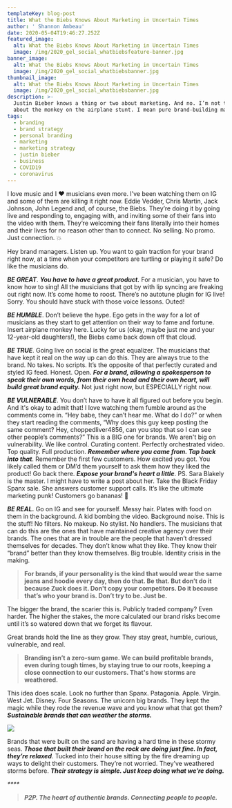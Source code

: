 ```yaml
---
templateKey: blog-post
title: What the Biebs Knows About Marketing in Uncertain Times
author: ' Shannon Ambeau'
date: 2020-05-04T19:46:27.252Z
featured_image:
  alt: What the Biebs Knows About Marketing in Uncertain Times
  image: /img/2020_gel_social_whatbiebsfeature-banner.jpg
banner_image:
  alt: What the Biebs Knows About Marketing in Uncertain Times
  image: /img/2020_gel_social_whatbiebsbanner.jpg
thumbnail_image:
  alt: What the Biebs Knows About Marketing in Uncertain Times
  image: /img/2020_gel_social_whatbiebsbanner.jpg
description: >-
  Justin Bieber knows a thing or two about marketing. And no. I’m not talking
  about the monkey on the airplane stunt. I mean pure brand-building marketing.
tags:
  - branding
  - brand strategy
  - personal branding
  - marketing
  - marketing strategy
  - justin bieber
  - business
  - COVID19
  - coronavirus
---
```

I love music and I ❤️ musicians even more. I’ve been watching them on IG and some of them are killing it right now. Eddie Vedder, Chris Martin, Jack Johnson, John Legend and, of course, the Biebs. They’re doing it by going live and responding to, engaging with, and inviting some of their fans into the video with them. They’re welcoming their fans literally into their homes and their lives for no reason other than to connect. No selling. No promo. Just connection. 💥

Hey brand managers. Listen up. You want to gain traction for your brand right now, at a time when your competitors are turtling or playing it safe? Do like the musicians do.

**_BE GREAT_**. **_You have to have a great product._** For a musician, you have to know how to sing! All the musicians that got by with lip syncing are freaking out right now. It’s come home to roost. There’s no autotune plugin for IG live! Sorry. You should have stuck with those voice lessons. Outed! 

**_BE HUMBLE_**. Don’t believe the hype. Ego gets in the way for a lot of musicians as they start to get attention on their way to fame and fortune. Insert airplane monkey here. Lucky for us (okay, maybe just me and your 12-year-old daughters!), the Biebs came back down off that cloud. 

**_BE TRUE_**. Going live on social is the great equalizer. The musicians that have kept it real on the way up can do this. They are always true to the brand. No takes. No scripts. It’s the opposite of that perfectly curated and styled IG feed. Honest. Open. **_For a brand, allowing a spokesperson to speak their own words, from their own head and their own heart, will build great brand equity._** Not just right now, but ESPECIALLY right now. 

**_BE VULNERABLE_**. You don’t have to have it all figured out before you begin. And it's okay to admit that! I love watching them fumble around as the comments come in. “Hey babe, they can’t hear me. What do I do?” or when they start reading the comments, “Why does this guy keep posting the same comment? Hey, choppedliver4856, can you stop that so I can see other people’s comments?” This is a BIG one for brands. We aren't big on vulnerability. We like control. Curating content. Perfectly orchestrated video. Top quality. Full production. **_Remember where you came from. Tap back into that_**. Remember the first few customers. How excited you got. You likely called them or DM’d them yourself to ask them how they liked the product! Go back there. **_Expose your brand's heart a little_**. PS. Sara Blakely is the master. I might have to write a post about her. Take the Black Friday Spanx sale. She answers customer support calls. It’s like the ultimate marketing punk! Customers go bananas! 🤩

**_BE REAL_.** Go on IG and see for yourself. Messy hair. Plates with food on them in the background. A kid bombing the video. Background noise. This is the stuff! No filters. No makeup. No stylist. No handlers. The musicians that can do this are the ones that have maintained creative agency over their brands. The ones that are in trouble are the people that haven’t dressed themselves for decades. They don’t know what they like. They know their “brand” better than they know themselves. Big trouble. Identity crisis in the making. 

> **For brands, if your personality is the kind that would wear the same jeans and hoodie every day, then do that. Be that. But don’t do it because Zuck does it. Don't copy your competitors. Do it because that’s who your brand is. Don’t try to be. Just be.**

The bigger the brand, the scarier this is. Publicly traded company? Even harder. The higher the stakes, the more calculated our brand risks become until it’s so watered down that we forget its flavour. 

Great brands hold the line as they grow. They stay great, humble, curious, vulnerable, and real.

> **Branding isn’t a zero-sum game. We can build profitable brands, even during tough times, by staying true to our roots, keeping a close connection to our customers. That's how storms are weathered.**

This idea does scale. Look no further than Spanx. Patagonia. Apple. Virgin. West Jet. Disney. Four Seasons. The unicorn big brands. They kept the magic while they rode the revenue wave and you know what that got them? **_Sustainable brands that can weather the storms._**

![](/img/2020_gel_social_whatbiebs_blog_image-06.jpg)

Brands that were built on the sand are having a hard time in these stormy seas. **_Those that built their brand on the rock are doing just fine. In fact, they’re relaxed_**. Tucked into their house sitting by the fire dreaming up ways to delight their customers. They’re not worried. They’ve weathered storms before. **_Their strategy is simple. Just keep doing what we’re doing._** 

_\*\*\*\*_

> **_P2P. The heart of authentic brands. Connecting people to people._**
